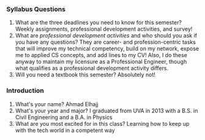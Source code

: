 ### Syllabus Questions
1. What are the three deadlines you need to know for this semester?
Weekly assignments, professional development activities, and survey!
2. What are *professional development activities* and who should you ask if you have any questions?
They are career- and profession-centric tasks that will improve my technical competency, build on my network, expose me to applied CS concepts, and add lines to my CV! Also, I do these anyway to maintain my licensure as a Professional Engineer, though what qualifies as a professional development activity differs. 
3. Will you need a textbook this semester?
Absolutely not!

### Introduction
1. What's your name?
Ahmad Elhajj
2. What's your year and major?
I graduated from UVA in 2013 with a B.S. in Civil Engineering and a B.A. in Physics
3. What are you most excited for in this class?
Learning how to keep up with the tech world in a competent way